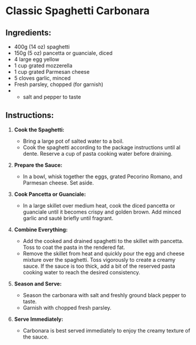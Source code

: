 # Classic Spaghetti Carbonara

## Ingredients:
- 400g (14 oz) spaghetti
- 150g (5 oz) pancetta or guanciale, diced
- 4 large egg yellow
- 1 cup grated mozzerella
- 1 cup grated Parmesan cheese
- 5 cloves garlic, minced
- Fresh parsley, chopped (for garnish)
- - salt and pepper to taste

## Instructions:

1. **Cook the Spaghetti:**
   - Bring a large pot of salted water to a boil.
   - Cook the spaghetti according to the package instructions until al dente. Reserve a cup of pasta cooking water before draining.

2. **Prepare the Sauce:**
   - In a bowl, whisk together the eggs, grated Pecorino Romano, and Parmesan cheese. Set aside.

3. **Cook Pancetta or Guanciale:**
   - In a large skillet over medium heat, cook the diced pancetta or guanciale until it becomes crispy and golden brown. Add minced garlic and sauté briefly until fragrant.

4. **Combine Everything:**
   - Add the cooked and drained spaghetti to the skillet with pancetta. Toss to coat the pasta in the rendered fat.
   - Remove the skillet from heat and quickly pour the egg and cheese mixture over the spaghetti. Toss vigorously to create a creamy sauce. If the sauce is too thick, add a bit of the reserved pasta cooking water to reach the desired consistency.

5. **Season and Serve:**
   - Season the carbonara with salt and freshly ground black pepper to taste.
   - Garnish with chopped fresh parsley.

6. **Serve Immediately:**
   - Carbonara is best served immediately to enjoy the creamy texture of the sauce.
